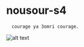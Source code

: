 # nousour-s4
      courage ya 3omri courage.
![alt text](https://github.com/mimobn/nousour-s4/blob/main/aigles.jpg)
